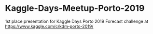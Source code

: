 # Kaggle-Days-Meetup-Porto-2019
1st place presentation for Kaggle Days Porto 2019 Forecast challenge at https://www.kaggle.com/c/kdm-porto-2019/ 
